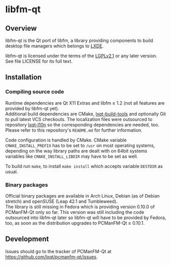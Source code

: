 # libfm-qt

## Overview

libfm-qt is the Qt port of libfm, a library providing components to build
desktop file managers which belongs to [LXDE](http://lxde.org).

libfm-qt is licensed under the terms of the
[LGPLv2.1](https://www.gnu.org/licenses/old-licenses/lgpl-2.1.html)
or any later version. See file LICENSE for its full text.   

## Installation

### Compiling source code

Runtime dependencies are Qt X11 Extras and libfm ≥ 1.2
(not all features are provided by libfm-qt yet).   
Additional build dependencies are CMake,
[lxqt-build-tools](https://github.com/lxqt/lxqt-build-tools) and optionally Git
to pull latest VCS checkouts. The localization files were outsourced to
repository [lxqt-l10n](https://github.com/lxqt/lxqt-l10n) so the corresponding
dependencies are needed, too. Please refer to this repository's `README.md` for
further information.   

Code configuration is handled by CMake. CMake variable `CMAKE_INSTALL_PREFIX` 
has to be set to `/usr` on most operating systems, depending on the way library
paths are dealt with on 64bit systems variables like `CMAKE_INSTALL_LIBDIR` may
have to be set as well.   

To build run `make`, to install `make install` which accepts variable `DESTDIR`
as usual.   

### Binary packages

Official binary packages are available in Arch Linux, Debian (as of Debian
stretch) and openSUSE (Leap 42.1 and Tumbleweed).   
The library is still missing in Fedora which is providing version 0.10.0 of
PCManFM-Qt only so far. This version was still including the code outsourced
into libfm-qt later so libfm-qt will have to be provided by Fedora, too,
as soon as the distribution upgrades to PCManFM-Qt ≥ 0.10.1.   

## Development

Issues should go to the tracker of PCManFM-Qt at
https://github.com/lxqt/pcmanfm-qt/issues.

